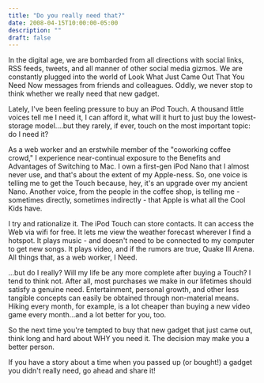 ```yaml
---
title: "Do you really need that?"
date: 2008-04-15T10:00:00-05:00
description: ""
draft: false
---
```

In the digital age, we are bombarded from all directions with social
links, RSS feeds, tweets, and all manner of other social media gizmos.
We are constantly plugged into the world of Look What Just Came Out That
You Need Now messages from friends and colleagues. Oddly, we never stop
to think whether we really need that new gadget.

Lately, I've been feeling pressure to buy an iPod Touch. A thousand
little voices tell me I need it, I can afford it, what will it hurt to
just buy the lowest-storage model....but they rarely, if ever, touch on
the most important topic: do I need it?

As a web worker and an erstwhile member of the "coworking coffee
crowd," I experience near-continual exposure to the Benefits and
Advantages of Switching to Mac. I own a first-gen iPod Nano that I
almost never use, and that's about the extent of my Apple-ness. So, one
voice is telling me to get the Touch because, hey, it's an upgrade over
my ancient Nano. Another voice, from the people in the coffee shop, is
telling me - sometimes directly, sometimes indirectly - that Apple is
what all the Cool Kids have.

I try and rationalize it. The iPod Touch can store contacts. It can
access the Web via wifi for free. It lets me view the weather forecast
wherever I find a hotspot. It plays music - and doesn't need to be
connected to my computer to get new songs. It plays video, and if the
rumors are true, Quake III Arena. All things that, as a web worker, I
Need.

...but do I really? Will my life be any more complete after buying a
Touch? I tend to think not. After all, most purchases we make in our
lifetimes should satisfy a genuine need. Entertainment, personal growth,
and other less tangible concepts can easily be obtained through
non-material means. Hiking every month, for example, is a lot cheaper
than buying a new video game every month...and a lot better for you,
too.

So the next time you're tempted to buy that new gadget that just came
out, think long and hard about WHY you need it. The decision may make
you a better person.

If you have a story about a time when you passed up (or bought!) a
gadget you didn't really need, go ahead and share it!